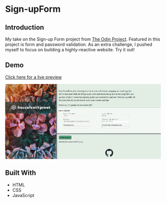 # Sign-upForm

## Introduction

My take on the Sign-up Form project from [The Odin Project](https://www.theodinproject.com/lessons/intermediate-html-and-css-sign-up-form). 
Featured in this project is form and password validation. As an extra challenge, I pushed myself to focus on building a highly-reactive website. Try it out!

## Demo

[Click here for a live preview](https://bunnehhewd.github.io/Sign-upForm/)

![Screenshot](gitsign.png)

## Built With

* HTML
* CSS
* JavaScript

